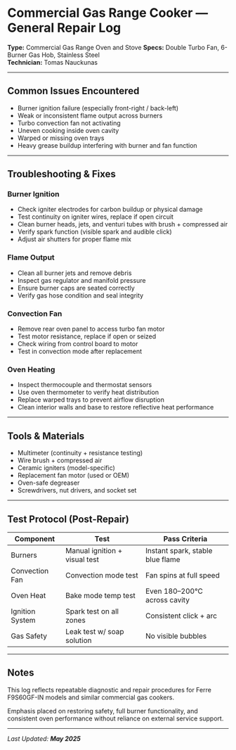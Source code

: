 # Commercial Gas Range Cooker — General Repair Log  
**Type:** Commercial Gas Range Oven and Stove 
**Specs:** Double Turbo Fan, 6-Burner Gas Hob, Stainless Steel  
**Technician:** Tomas Nauckunas  

---

## Common Issues Encountered  
- Burner ignition failure (especially front-right / back-left)  
- Weak or inconsistent flame output across burners  
- Turbo convection fan not activating  
- Uneven cooking inside oven cavity  
- Warped or missing oven trays  
- Heavy grease buildup interfering with burner and fan function  

---

## Troubleshooting & Fixes

### Burner Ignition  
- Check igniter electrodes for carbon buildup or physical damage  
- Test continuity on igniter wires, replace if open circuit  
- Clean burner heads, jets, and venturi tubes with brush + compressed air  
- Verify spark function (visible spark and audible click)  
- Adjust air shutters for proper flame mix  

### Flame Output  
- Clean all burner jets and remove debris  
- Inspect gas regulator and manifold pressure  
- Ensure burner caps are seated correctly  
- Verify gas hose condition and seal integrity  

### Convection Fan  
- Remove rear oven panel to access turbo fan motor  
- Test motor resistance, replace if open or seized  
- Check wiring from control board to motor  
- Test in convection mode after replacement  

### Oven Heating  
- Inspect thermocouple and thermostat sensors  
- Use oven thermometer to verify heat distribution  
- Replace warped trays to prevent airflow disruption  
- Clean interior walls and base to restore reflective heat performance  

---

## Tools & Materials  
- Multimeter (continuity + resistance testing)  
- Wire brush + compressed air  
- Ceramic igniters (model-specific)  
- Replacement fan motor (used or OEM)  
- Oven-safe degreaser  
- Screwdrivers, nut drivers, and socket set  

---

## Test Protocol (Post-Repair)

| Component        | Test                          | Pass Criteria                     |
|------------------|-------------------------------|-----------------------------------|
| Burners          | Manual ignition + visual test | Instant spark, stable blue flame |
| Convection Fan   | Convection mode test          | Fan spins at full speed          |
| Oven Heat        | Bake mode temp test           | Even 180–200°C across cavity     |
| Ignition System  | Spark test on all zones       | Consistent click + arc           |
| Gas Safety       | Leak test w/ soap solution    | No visible bubbles               |

---

## Notes  
This log reflects repeatable diagnostic and repair procedures for Ferre F9S60GF-IN models and similar commercial gas cookers.  

Emphasis placed on restoring safety, full burner functionality, and consistent oven performance without reliance on external service support.  

---

_Last Updated: **May 2025**_
